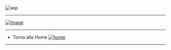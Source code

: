 ![wip](http://files.softicons.com/download/system-icons/nano-icon-set-by-freeman/png/128/Folder%20-%20Work%20in%20Progress.png)

***
[![Image](http://files.softicons.com/download/toolbar-icons/soft-icons-by-lokas-software/png/48x48/0007-home.png)](https://groppedev.github.io/java-getting-started/)
***
- Torna alla Home [![home][img_home]][href_home]
***
<!-- Definizione dei link per la navigazione -->
[href_home]: <https://groppedev.github.io/java-getting-started/>
[img_home]: <http://files.softicons.com/download/toolbar-icons/soft-icons-by-lokas-software/png/48x48/0007-home.png>
